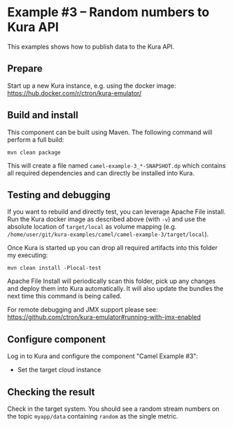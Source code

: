 # Example #3 – Random numbers to Kura API

This examples shows how to publish data to the Kura API.

## Prepare

Start up a new Kura instance, e.g. using the docker image: https://hub.docker.com/r/ctron/kura-emulator/ 

## Build and install

This component can be built using Maven. The following command will perform a full build:

    mvn clean package

This will create a file named `camel-example-3_*-SNAPSHOT.dp` which contains all required dependencies
and can directly be installed into Kura.

## Testing and debugging

If you want to rebuild and directly test, you can leverage Apache File install. Run the Kura docker image
as described above (with `-v`) and use the absolute location of `target/local` as volume mapping
(e.g. `/home/user/git/kura-examples/camel/camel-example-3/target/local`).

Once Kura is started up you can drop all required artifacts into this folder my executing:

    mvn clean install -Plocal-test

Apache File Install will periodically scan this folder, pick up any changes and deploy them into Kura
automatically. It will also update the bundles the next time this command is being called.

For remote debugging and JMX support please see: https://github.com/ctron/kura-emulator#running-with-jmx-enabled

## Configure component

Log in to Kura and configure the component "Camel Example #3":

* Set the target cloud instance

## Checking the result

Check in the target system. You should see a random stream numbers on the topic `myapp/data`
containing `random` as the single metric.
